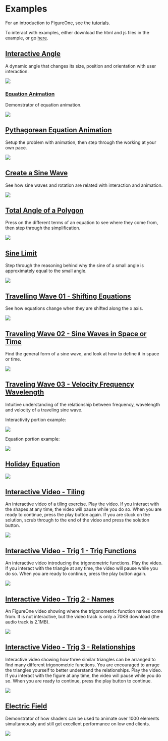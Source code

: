 # Examples

For an introduction to FigureOne, see the [tutorials](../tutorials/).

To interact with examples, either download the html and js files in the example, or go [here](https://airladon.github.io/FigureOne/).

## **[Interactive Angle](Interactive%20Angle)**

A dynamic angle that changes its size, position and orientation with user interaction.

![](Interactive%20Angle/example.gif)

### **[Equation Animation](examples/Equation%20Animation)**

Demonstrator of equation animation.

![](Equation%20Animation/example.gif)


## **[Pythagorean Equation Animation](Pythagorean%20Theorem)**

Setup the problem with animation, then step through the working at your own pace.

![](Pythagorean%20Theorem/example.gif)

## **[Create a Sine Wave](Sine%20Wave)**

See how sine waves and rotation are related with interaction and animation.


![](Sine%20Wave/example.gif)

## **[Total Angle of a Polygon](Total%20Angle%20of%20a%20Polygon)**

Press on the different terms of an equation to see where they come from, then step through the simplification.

![](Total%20Angle%20of%20a%20Polygon/example.gif)

## **[Sine Limit](Sine%20Limit)**

Step through the reasoning behind why the sine of a small angle is approximately equal to the small angle.

![](Sine%20Limit/example.gif)

## **[Travelling Wave 01 - Shifting Equations](Traveling%20Wave%2001%20-%20Shifting%20Equations)**

See how equations change when they are shifted along the x axis.

![](Traveling%20Wave%2001%20-%20Shifting%20Equations/example.gif)

## **[Traveling Wave 02 - Sine Waves in Space or Time](Traveling%20Wave%2002%20-%20Sine%20Waves)**

Find the general form of a sine wave, and look at how to define it in space or time.

![](Traveling%20Wave%2002%20-%20Sine%20Waves/example.gif)

## **[Traveling Wave 03 - Velocity Frequency Wavelength](Traveling%20Wave%2003%20-%20Velocity%20Frequency%20Wavelength)**

Intuitive understanding of the relationship between frequency, wavelength and velocity of a traveling sine wave.

Interactivity portion example:

![](Traveling%20Wave%2003%20-%20Velocity%20Frequency%20Wavelength/example1.gif)

Equation portion example:

![](Traveling%20Wave%2003%20-%20Velocity%20Frequency%20Wavelength/example2.gif)


## **[Holiday Equation](Holiday%20Equation)**

![](Holiday%20Equation/example.gif)

## **[Interactive Video - Tiling](Interactive%20Video%20-%20Tiling)**

An interactive video of a tiling exercise. Play the video. If you interact with the shapes at any time, the video will pause while you do so. When you are ready to continue, press the play button again. If you are stuck on the solution, scrub through to the end of the video and press the solution button.

![](Interactive%20Video%20-%20Tiling/example.gif)

## **[Interactive Video - Trig 1 - Trig Functions](Interactive%20Video%20-%20Trig%201%20-%20Trig%20Functions)**

An interactive video introducing the trigonometric functions. Play the video. If you interact with the triangle at any time, the video will pause while you do so. When you are ready to continue, press the play button again.

![](Interactive%20Video%20-%20Trig%201%20-%20Trig%20Functions/example.gif)


## **[Interactive Video - Trig 2 - Names](Interactive%20Video%20-%20Trig%202%20-%20Names)**

An FigureOne video showing where the trigonometric function names come from. It is not interactive, but the video track is only a 70KB download (the audio track is 2.1MB).

![](Interactive%20Video%20-%20Trig%202%20-%20Names/example.gif)

## **[Interactive Video - Trig 3 - Relationships](Interactive%20Video%20-%20Trig%203%20-%20Relationships)**

Interactive video showing how three similar triangles can be arranged to find many different trigonometric functions. You are encouraged to arrage the triangles yourself to better understand the relationships. Play the video. If you interact with the figure at any time, the video will pause while you do so. When you are ready to continue, press the play button to continue.


![](Interactive%20Video%20-%20Trig%203%20-%20Relationships/example.gif)


## **[Electric Field](Electric%20Field)**

Demonstrator of how shaders can be used to animate over 1000 elements simultaneously and still get excellent performance on low end clients.

![](Electric%20Field/example.gif)

